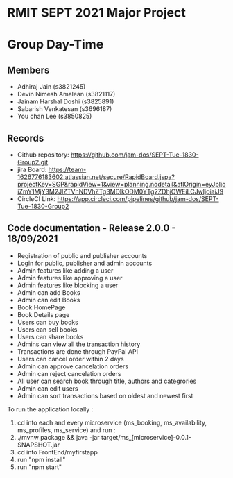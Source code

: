 # RMIT SEPT 2021 Major Project

# Group Day-Time

## Members
* Adhiraj Jain (s3821245)
* Devin Nimesh Amalean (s3821117)
* Jainam Harshal Doshi (s3825891) 
* Sabarish Venkatesan (s3696187)
* You chan Lee (s3850825)

## Records

* Github repository: https://github.com/jam-dos/SEPT-Tue-1830-Group2.git
* jira Board: https://team-1626776183602.atlassian.net/secure/RapidBoard.jspa?projectKey=SGP&rapidView=1&view=planning.nodetail&atlOrigin=eyJpIjoiZmY1MjY3M2JlZTVhNDVhZTg3MDlkODM0YTg2ZDhjOWEiLCJwIjoiaiJ9
* CircleCI Link: https://app.circleci.com/pipelines/github/jam-dos/SEPT-Tue-1830-Group2

	
## Code documentation - Release 2.0.0 - 18/09/2021

* Registration of public and publisher accounts
* Login for public, publisher and admin accounts
* Admin features like adding a user
* Admin features like approving a user
* Admin features like blocking a user
* Admin can add Books
* Admin can edit Books
* Book HomePage
* Book Details page
* Users can buy books
* Users can sell books
* Users can share books
* Admins can view all the transaction history
* Transactions are done through PayPal API
* Users can cancel order within 2 days
* Admin can approve cancelation orders
* Admin can reject cancelation orders
* All user can search book through title, authors and categrories 
* Admin can edit users
* Admin can sort transactions based on oldest and newest first
  

To run the application locally : 
1) cd into each and every microservice (ms_booking, ms_availability, ms_profiles, ms_service) and run :
2) ./mvnw package && java -jar target/ms_[microservice]-0.0.1-SNAPSHOT.jar
3) cd into FrontEnd/myfirstapp
4) run "npm install"
5) run "npm start"



